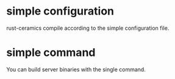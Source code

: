 # simple configuration
rust-ceramics compile according to the simple configuration file.

# simple command
You can build server binaries with the single command.


